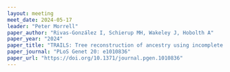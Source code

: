 ```yaml
---
layout: meeting
meet_date: 2024-05-17
leader: "Peter Morrell"
paper_author: "Rivas-González I, Schierup MH, Wakeley J, Hobolth A"
paper_year: "2024"
paper_title: "TRAILS: Tree reconstruction of ancestry using incomplete lineage sorting"
paper_journal: "PLoS Genet 20: e1010836"
paper_url: "https://doi.org/10.1371/journal.pgen.1010836"
---
```

 